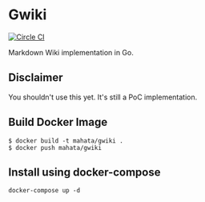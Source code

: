 # Gwiki

[![Circle CI](https://circleci.com/gh/mahata/gwiki.svg?style=svg)](https://circleci.com/gh/mahata/gwiki)

Markdown Wiki implementation in Go.

## Disclaimer

You shouldn't use this yet. It's still a PoC implementation.

## Build Docker Image

```
$ docker build -t mahata/gwiki .
$ docker push mahata/gwiki
```

## Install using docker-compose

```
docker-compose up -d
```
